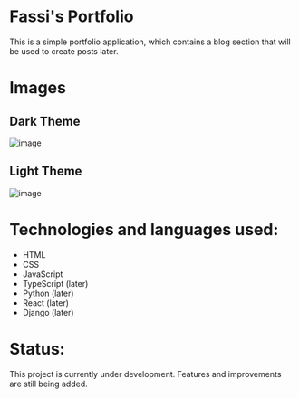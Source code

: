 # Fassi's Portfolio
This is a simple portfolio application, which contains a blog section that will be used to create posts later.

# Images

## Dark Theme

![image](https://github.com/user-attachments/assets/d1a305da-eae8-4788-959f-9faad1b94b61)

## Light Theme

![image](https://github.com/user-attachments/assets/919491a8-ea15-45e2-a4bc-88024ebcbcf4)

# Technologies and languages used:

+ HTML
+ CSS
+ JavaScript
+ TypeScript (later)
+ Python (later)
+ React (later)
+ Django (later)

# Status:
This project is currently under development. Features and improvements are still being added.
